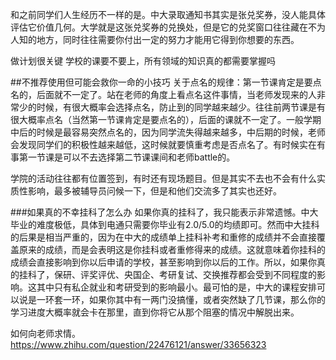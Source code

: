 ﻿
和之前同学们人生经历不一样的是。中大录取通知书其实是张兑奖券，没人能具体评估它价值几何。大学就是这张兑奖券的兑换处，但是它的兑奖窗口往往藏在不为人知的地方，同时往往需要你付出一定的努力才能用它得到你想要的东西。

做计划很关键
学校的课要不要上，所有领域的知识真的都需要掌握吗

##不推荐使用但可能会救你一命的小技巧
关于点名的规律：第一节课肯定是要点名的，后面就不一定了。站在老师的角度上看点名这件事情，当老师发现来的人非常少的时候，有很大概率会选择点名，防止到的同学越来越少。往往前两节课是有很大概率点名（当然第一节课肯定是要点名的），后面的课就不一定了。一般学期中后的时候是最容易突然点名的，因为同学流失得越来越多，中后期的时候，老师会发现同学们的积极性越来越低，这时候就要慎重考虑是否点名了。有时候实在有事第一节课是可以不去选择第二节课课间和老师battle的。

学院的活动往往都有位置签到，有时还有现场题目。但是其实不去也不会有什么实质性影响，最多被辅导员问候一下，但是和他们交流多了其实也还好。

###如果真的不幸挂科了怎么办
如果你真的挂科了，我只能表示非常遗憾。中大毕业的难度极低，具体到电通只需要你毕业有2.0/5.0的均绩即可。然而中大挂科的后果是相当严重的，因为在中大的成绩单上挂科补考和重修的成绩并不会直接覆盖原来的成绩，而是会表明这是你挂科或者重修得来的成绩。这就意味着你挂科的成绩会直接影响到你以后申请的学校，甚至影响到你以后的工作。所以，如果你真的挂科了，保研、评奖评优、央国企、考研复试、交换推荐都会受到不同程度的影响。这其中只有私企就业和考研受到的影响最小。最可怕的是，中大的课程安排可以说是一环套一环，如果你其中有一两门没搞懂，或者突然缺了几节课，那么你的学习进度大概率就会卡在那里，直到你将它从那个阻塞的情况中解脱出来。

如何向老师求情。https://www.zhihu.com/question/22476121/answer/33656323